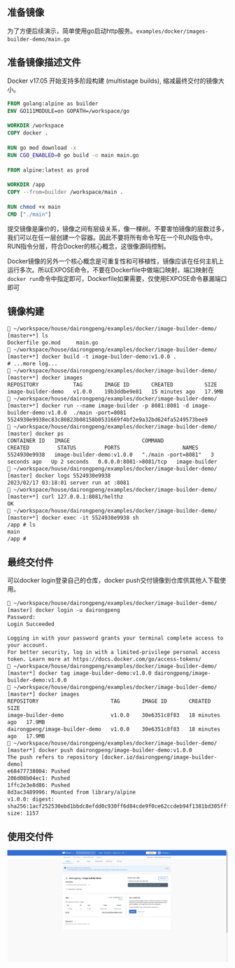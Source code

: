 ## 准备镜像
为了方便后续演示，简单使用go启动http服务。`examples/docker/images-builder-demo/main.go`

## 准备镜像描述文件
Docker v17.05 开始支持多阶段构建 (multistage builds), 缩减最终交付的镜像大小。

```Dockerfile
FROM golang:alpine as builder
ENV GO111MODULE=on GOPATH=/workspace/go

WORKDIR /workspace
COPY docker .

RUN go mod download -x
RUN CGO_ENABLED=0 go build -o main main.go

FROM alpine:latest as prod

WORKDIR /app
COPY --from=builder /workspace/main .

RUN chmod +x main
CMD ["./main"]
```

提交镜像是廉价的，镜像之间有层级关系，像一棵树。不要害怕镜像的层数过多，我们可以在任一层创建一个容器。因此不要将所有命令写在一个RUN指令中。RUN指令分层，符合Docker的核心概念，这很像源码控制。

Docker镜像的另外一个核心概念是可重复性和可移植性，镜像应该在任何主机上运行多次。所以EXPOSE命令，不要在Dockerfile中做端口映射，端口映射在`docker run`命令中指定即可，Dockerfile如果需要，仅使用EXPOSE命令暴漏端口即可

## 镜像构建
```shell
 ~/workspace/house/dairongpeng/examples/docker/image-builder-demo/ [master+*] ls
Dockerfile go.mod     main.go
 ~/workspace/house/dairongpeng/examples/docker/image-builder-demo/ [master+*] docker build -t image-builder-demo:v1.0.0 .
# ...more log...
 ~/workspace/house/dairongpeng/examples/docker/image-builder-demo/ [master+*] docker images          
REPOSITORY           TAG       IMAGE ID       CREATED          SIZE
image-builder-demo   v1.0.0    19b3ddbe9e81   15 minutes ago   17.9MB
 ~/workspace/house/dairongpeng/examples/docker/image-builder-demo/ [master+*] docker run --name image-builder -p 8081:8081 -d image-builder-demo:v1.0.0  ./main -port=8081
5524930e9938ec83c80823b08158b0531669f4bf2e9a32bd624fa5249573bee9
 ~/workspace/house/dairongpeng/examples/docker/image-builder-demo/ [master] docker ps
CONTAINER ID   IMAGE                       COMMAND               CREATED         STATUS         PORTS                    NAMES
5524930e9938   image-builder-demo:v1.0.0   "./main -port=8081"   3 seconds ago   Up 2 seconds   0.0.0.0:8081->8081/tcp   image-builder
 ~/workspace/house/dairongpeng/examples/docker/image-builder-demo/ [master] docker logs 5524930e9938
2023/02/17 03:18:01 server run at :8081
 ~/workspace/house/dairongpeng/examples/docker/image-builder-demo/ [master+*] curl 127.0.0.1:8081/helthz
OK
 ~/workspace/house/dairongpeng/examples/docker/image-builder-demo/ [master+*] docker exec -it 5524930e9938 sh
/app # ls
main
/app #
```

## 最终交付件
可以docker login登录自己的仓库，docker push交付镜像到仓库供其他人下载使用。
```shell
 ~/workspace/house/dairongpeng/examples/docker/image-builder-demo/ [master] docker login -u dairongpeng
Password:
Login Succeeded

Logging in with your password grants your terminal complete access to your account.
For better security, log in with a limited-privilege personal access token. Learn more at https://docs.docker.com/go/access-tokens/
 ~/workspace/house/dairongpeng/examples/docker/image-builder-demo/ [master*] docker tag image-builder-demo:v1.0.0 dairongpeng/image-builder-demo:v1.0.0
 ~/workspace/house/dairongpeng/examples/docker/image-builder-demo/ [master*] docker images
REPOSITORY                       TAG       IMAGE ID       CREATED          SIZE
image-builder-demo               v1.0.0    30e6351c8f83   18 minutes ago   17.9MB
dairongpeng/image-builder-demo   v1.0.0    30e6351c8f83   18 minutes ago   17.9MB
 ~/workspace/house/dairongpeng/examples/docker/image-builder-demo/ [master*] docker push dairongpeng/image-builder-demo:v1.0.0
The push refers to repository [docker.io/dairongpeng/image-builder-demo]
e68477738004: Pushed
206d08b04ec1: Pushed
1ffc2e3e8d86: Pushed
8d3ac3489996: Mounted from library/alpine
v1.0.0: digest: sha256:1acf252530ebd1bbdc8efdd0c930ff6d84cde9f0ce62ccdeb94f1381bd305fff size: 1157
```

## 使用交付件
![](../../examples/docker/image-builder-demo/img/image-builder-demo.png)